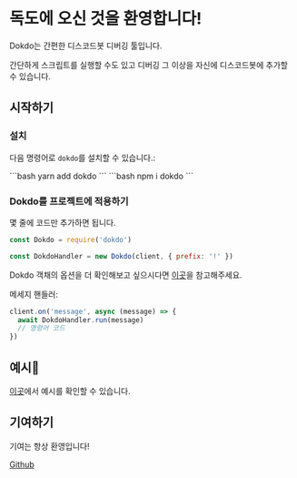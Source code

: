 # 독도에 오신 것을 환영합니다!

Dokdo는 간편한 디스코드봇 디버깅 툴입니다.

간단하게 스크립트를 실행할 수도 있고 디버깅 그 이상을 자신에 디스코드봇에 추가할 수 있습니다.

## 시작하기

### 설치

다음 명령어로 `dokdo`를 설치할 수 있습니다.:

<code-group>
<code-block title="YARN">
```bash
yarn add dokdo
```
</code-block>

<code-block title="NPM">
```bash
npm i dokdo
```
</code-block>
</code-group>

### Dokdo를 프로젝트에 적용하기

몇 줄에 코드만 추가하면 됩니다.

```js
const Dokdo = require('dokdo')

const DokdoHandler = new Dokdo(client, { prefix: '!' })
```

Dokdo 객채의 옵션을 더 확인해보고 싶으시다면 [이곳](/ko/docs/types.md#dokdooptions)을 참고해주세요.

메세지 핸들러:

```js
client.on('message', async (message) => {
  await DokdoHandler.run(message)
  // 명령어 코드
})
```

## 예시

[이곳](examples)에서 예시를 확인할 수 있습니다.

## 기여하기

기여는 항상 환영입니다!

[Github](https://github.com/wonderlandpark/dokdo)